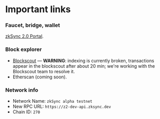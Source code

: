 # Important links

### Faucet, bridge, wallet

[zkSync 2.0 Portal](https://zqgai-staging-wallet-v2.zksync.dev).

### Block explorer

- [Blockscout](https://zksync-v2-testnet.zkscan.io) — **WARNING**: indexing is currently broken, transactions appear in the blockscout after about 20 min; we're working with the Blockscout team to resolve it.
- Etherscan (coming soon).

### Network info

- Network Name: `zkSync alpha testnet`
- New RPC URL: `https://z2-dev-api.zksync.dev`
- Chain ID: `270`
